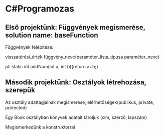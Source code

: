 # C#Programozas

## Első projektünk: Függvények megismerése, solution name: baseFunction

Függvények felépítése:

visszatérési_érték függvény_neve(paraméter_lista_tipusa paraméter_neve)

pl: static int addNum(int a, int b){return a+b;}


## Második projektünk: Osztályok létrehozása, szerepük

Az osztály adattagjainak megismerése, elérhetőségek(publikus, private, protected)

Egy Book osztályban könyvek adatait tároljuk (cím, szerző, lapszám)

Megismerkedünk a konstruktorral




